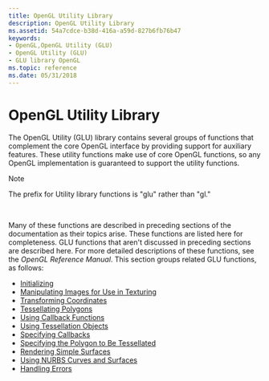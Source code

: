 ```yaml
---
title: OpenGL Utility Library
description: OpenGL Utility Library
ms.assetid: 54a7cdce-b38d-416a-a59d-827b6fb76b47
keywords:
- OpenGL,OpenGL Utility (GLU)
- OpenGL Utility (GLU)
- GLU library OpenGL
ms.topic: reference
ms.date: 05/31/2018
---
```


# OpenGL Utility Library

The OpenGL Utility (GLU) library contains several groups of functions that complement the core OpenGL interface by providing support for auxiliary features. These utility functions make use of core OpenGL functions, so any OpenGL implementation is guaranteed to support the utility functions.

> [!Note]  
> The prefix for Utility library functions is "glu" rather than "gl."

 

Many of these functions are described in preceding sections of the documentation as their topics arise. These functions are listed here for completeness. GLU functions that aren't discussed in preceding sections are described here. For more detailed descriptions of these functions, see the *OpenGL Reference Manual*. This section groups related GLU functions, as follows:

-   [Initializing](initializing.md)
-   [Manipulating Images for Use in Texturing](manipulating-images-for-use-in-texturing.md)
-   [Transforming Coordinates](transforming-coordinates.md)
-   [Tessellating Polygons](tessellating-polygons.md)
-   [Using Callback Functions](using-callback-functions.md)
-   [Using Tessellation Objects](using-tessellation-objects.md)
-   [Specifying Callbacks](specifying-callbacks.md)
-   [Specifying the Polygon to Be Tessellated](specifying-the-polygon-to-be-tessellated.md)
-   [Rendering Simple Surfaces](rendering-simple-surfaces.md)
-   [Using NURBS Curves and Surfaces](using-nurbs-curves-and-surfaces.md)
-   [Handling Errors](handling-errors.md)

 

 




